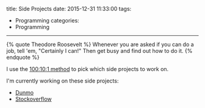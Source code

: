 title: Side Projects
date: 2015-12-31 11:33:00
tags:
  - Programming
categories:
  - Programming
---

{% quote Theodore Roosevelt %}
Whenever you are asked if you can do a job, tell 'em, "Certainly I can!" Then get busy and find out how to do it.
{% endquote %}

I use the [100:10:1 method](/100-10-1) to pick which side projects to work on.

I'm currently working on these side projects:
- [Dunmo](https://github.com/Dunmo/Dunmo)
- [Stockoverflow](https://github.com/jjman505/stockoverflow)
